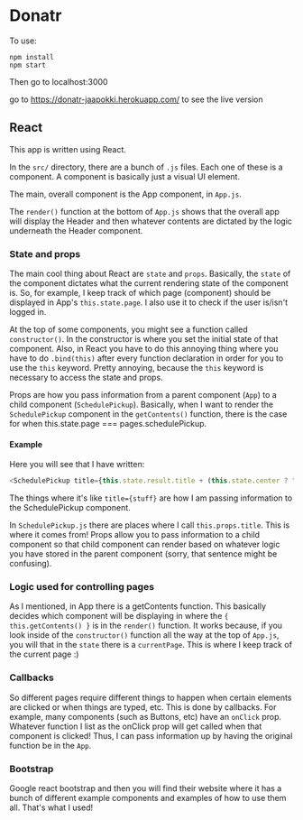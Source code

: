 # Donatr

To use:
```
npm install
npm start
```

Then go to localhost:3000

go to https://donatr-jaapokki.herokuapp.com/ to see the live version

## React

This app is written using React. 

In the `src/` directory, there are a bunch of `.js` files. Each one of these is a component. A component is basically just a visual UI element.

The main, overall component is the App component, in `App.js`.

The `render()` function at the bottom of `App.js` shows that the overall app will display the Header and then whatever contents are dictated by the logic underneath the Header component.

### State and props

The main cool thing about React are `state` and `props`. Basically, the `state` of the component dictates what the current rendering state of the component is. So, for example, I keep track of which page (component) should be displayed in App's `this.state.page`. I also use it to check if the user is/isn't logged in.

At the top of some components, you might see a function called `constructor()`. In the constructor is where you set the initial state of that component. Also, in React you have to do this annoying thing where you have to do `.bind(this)` after every function declaration in order for you to use the `this` keyword. Pretty annoying, because the `this` keyword is necessary to access the state and props.

Props are how you pass information from a parent component (`App`) to a child component (`SchedulePickup`). Basically, when I want to render the `SchedulePickup` component in the `getContents()` function, there is the case for when this.state.page === pages.schedulePickup.

#### Example

Here you will see that I have written:

``` Javascript
<SchedulePickup title={this.state.result.title + (this.state.center ? " employee" : " volunteer") + " pickup"} center={this.state.center} togglePickup={this.handleChangeCenter} goBack={this.handleBackToResult} />
```

The things where it's like `title={stuff}` are how I am passing information to the SchedulePickup component.

In `SchedulePickup.js` there are places where I call `this.props.title`. This is where it comes from! Props allow you to pass information to a child component so that child component can render based on whatever logic you have stored in the parent component (sorry, that sentence might be confusing).

### Logic used for controlling pages

As I mentioned, in App there is a getContents function.
This basically decides which component will be displaying in where the `{ this.getContents() }` is in the `render()` function.
It works because, if you look inside of the `constructor()` function all the way at the top of `App.js`, you will that in the `state` there is a `currentPage`. This is where I keep track of the current page :) 

### Callbacks
So different pages require different things to happen when certain elements are clicked or when things are typed, etc.
This is done by callbacks.
For example, many components (such as Buttons, etc) have an `onClick` prop. Whatever function I list as the onClick prop will get called when that component is clicked! Thus, I can pass information up by having the original function be in the `App`.

### Bootstrap
Google react bootstrap and then you will find their website where it has a bunch of different example components and examples of how to use them all. That's what I used! 



